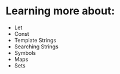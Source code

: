# Learning more about:
- Let
- Const
- Template Strings
- Searching Strings
- Symbols
- Maps
- Sets
